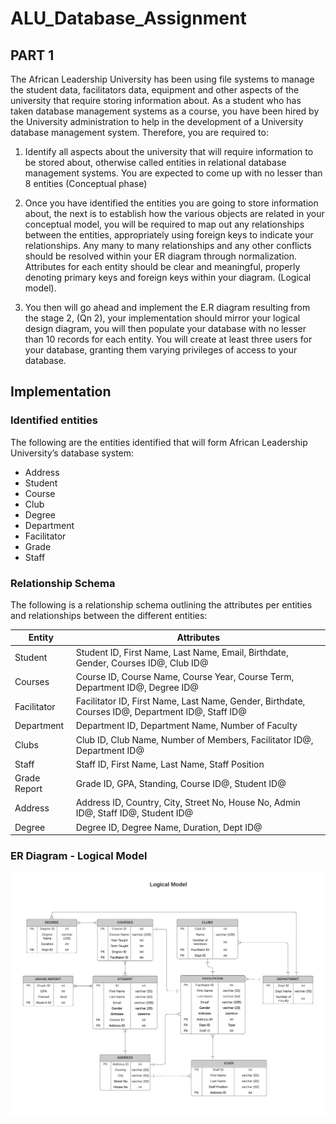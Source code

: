# ALU_Database_Assignment

## PART 1

The African Leadership University has been using file systems to manage the student data, facilitators data, equipment and other aspects of the university that require storing information about. As a student who has taken database management systems as a course, you have been hired by the University administration to help in the development of a University database management system. Therefore, you are required to:

1. Identify all aspects about the university that will require information to be stored about, otherwise called entities in relational database management systems. You are expected to come up with no lesser than 8 entities (Conceptual phase)

2. Once you have identified the entities you are going to store information about, the next is to establish how the various objects are related in your conceptual model, you will be required to map out any relationships between the entities, appropriately using foreign keys to indicate your relationships. Any many to many relationships and any other conflicts should be resolved within your ER diagram through normalization. Attributes for each entity should be clear and meaningful, properly denoting primary keys and foreign keys within your diagram. (Logical model).

3. You then will go ahead and implement the E.R diagram resulting from the stage 2, (Qn 2), your implementation should mirror your logical design diagram, you will then populate your database with no lesser than 10 records for each entity. You will create at least three users for your database, granting them varying privileges of access to your database.


## Implementation

### Identified entities
The following are the entities identified that will form African Leadership University’s database system:

  - Address
  - Student
  - Course
  - Club
  - Degree
  - Department
  - Facilitator
  - Grade
  - Staff

### Relationship Schema
The following is a relationship schema outlining the attributes per entities and relationships between the different entities:


| Entity       | Attributes                                                                                         |
| ------------ | -------------------------------------------------------------------------------------------------- |
| Student      | Student ID, First Name, Last Name, Email, Birthdate, Gender, Courses ID@, Club ID@                 |
| Courses      | Course ID, Course Name, Course Year, Course Term, Department ID@, Degree ID@                       |
| Facilitator  | Facilitator ID, First Name, Last Name, Gender, Birthdate, Courses ID@, Department ID@, Staff ID@   |
| Department   | Department ID, Department Name, Number of Faculty                                                  |
| Clubs        | Club ID, Club Name, Number of Members, Facilitator ID@, Department ID@                             |
| Staff        | Staff ID, First Name, Last Name, Staff Position                                                    |
| Grade Report | Grade ID, GPA, Standing, Course ID@, Student ID@                                                   |
| Address      | Address ID, Country, City, Street No, House No, Admin ID@, Staff ID@, Student ID@                  |
| Degree       | Degree ID, Degree Name, Duration, Dept ID@                                                         |





### ER Diagram - Logical Model
![alt text](https://github.com/Masupa/ALU_Database_Assignment/blob/main/ER_Diagram.jpeg)
